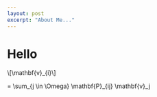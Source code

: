 ```yaml
---
layout: post
excerpt: "About Me..."
---
```


# Hello

\\[\mathbf{v}_{i}\\]

= \sum_{j \in \Omega} \mathbf{P}_{ij} \mathbf{v}_j 
